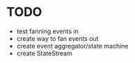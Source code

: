 TODO
====

* test fanning events in
* create way to fan events out
* create event aggregator/state machine
* create StateStream
